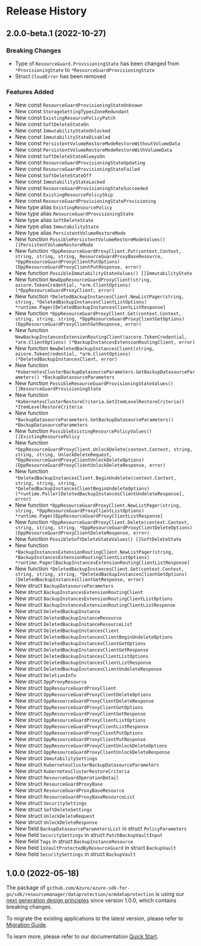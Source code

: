 # Release History

## 2.0.0-beta.1 (2022-10-27)
### Breaking Changes

- Type of `ResourceGuard.ProvisioningState` has been changed from `*ProvisioningState` to `*ResourceGuardProvisioningState`
- Struct `CloudError` has been removed

### Features Added

- New const `ResourceGuardProvisioningStateUnknown`
- New const `StorageSettingTypesZoneRedundant`
- New const `ExistingResourcePolicyPatch`
- New const `SoftDeleteStateOn`
- New const `ImmutabilityStateUnlocked`
- New const `ImmutabilityStateDisabled`
- New const `PersistentVolumeRestoreModeRestoreWithoutVolumeData`
- New const `PersistentVolumeRestoreModeRestoreWithVolumeData`
- New const `SoftDeleteStateAlwaysOn`
- New const `ResourceGuardProvisioningStateUpdating`
- New const `ResourceGuardProvisioningStateFailed`
- New const `SoftDeleteStateOff`
- New const `ImmutabilityStateLocked`
- New const `ResourceGuardProvisioningStateSucceeded`
- New const `ExistingResourcePolicySkip`
- New const `ResourceGuardProvisioningStateProvisioning`
- New type alias `ExistingResourcePolicy`
- New type alias `ResourceGuardProvisioningState`
- New type alias `SoftDeleteState`
- New type alias `ImmutabilityState`
- New type alias `PersistentVolumeRestoreMode`
- New function `PossiblePersistentVolumeRestoreModeValues() []PersistentVolumeRestoreMode`
- New function `*DppResourceGuardProxyClient.Put(context.Context, string, string, string, ResourceGuardProxyBaseResource, *DppResourceGuardProxyClientPutOptions) (DppResourceGuardProxyClientPutResponse, error)`
- New function `PossibleImmutabilityStateValues() []ImmutabilityState`
- New function `NewDppResourceGuardProxyClient(string, azcore.TokenCredential, *arm.ClientOptions) (*DppResourceGuardProxyClient, error)`
- New function `*DeletedBackupInstancesClient.NewListPager(string, string, *DeletedBackupInstancesClientListOptions) *runtime.Pager[DeletedBackupInstancesClientListResponse]`
- New function `*DppResourceGuardProxyClient.Get(context.Context, string, string, string, *DppResourceGuardProxyClientGetOptions) (DppResourceGuardProxyClientGetResponse, error)`
- New function `NewBackupInstancesExtensionRoutingClient(azcore.TokenCredential, *arm.ClientOptions) (*BackupInstancesExtensionRoutingClient, error)`
- New function `NewDeletedBackupInstancesClient(string, azcore.TokenCredential, *arm.ClientOptions) (*DeletedBackupInstancesClient, error)`
- New function `*KubernetesClusterBackupDatasourceParameters.GetBackupDatasourceParameters() *BackupDatasourceParameters`
- New function `PossibleResourceGuardProvisioningStateValues() []ResourceGuardProvisioningState`
- New function `*KubernetesClusterRestoreCriteria.GetItemLevelRestoreCriteria() *ItemLevelRestoreCriteria`
- New function `*BackupDatasourceParameters.GetBackupDatasourceParameters() *BackupDatasourceParameters`
- New function `PossibleExistingResourcePolicyValues() []ExistingResourcePolicy`
- New function `*DppResourceGuardProxyClient.UnlockDelete(context.Context, string, string, string, UnlockDeleteRequest, *DppResourceGuardProxyClientUnlockDeleteOptions) (DppResourceGuardProxyClientUnlockDeleteResponse, error)`
- New function `*DeletedBackupInstancesClient.BeginUndelete(context.Context, string, string, string, *DeletedBackupInstancesClientBeginUndeleteOptions) (*runtime.Poller[DeletedBackupInstancesClientUndeleteResponse], error)`
- New function `*DppResourceGuardProxyClient.NewListPager(string, string, *DppResourceGuardProxyClientListOptions) *runtime.Pager[DppResourceGuardProxyClientListResponse]`
- New function `*DppResourceGuardProxyClient.Delete(context.Context, string, string, string, *DppResourceGuardProxyClientDeleteOptions) (DppResourceGuardProxyClientDeleteResponse, error)`
- New function `PossibleSoftDeleteStateValues() []SoftDeleteState`
- New function `*BackupInstancesExtensionRoutingClient.NewListPager(string, *BackupInstancesExtensionRoutingClientListOptions) *runtime.Pager[BackupInstancesExtensionRoutingClientListResponse]`
- New function `*DeletedBackupInstancesClient.Get(context.Context, string, string, string, *DeletedBackupInstancesClientGetOptions) (DeletedBackupInstancesClientGetResponse, error)`
- New struct `BackupDatasourceParameters`
- New struct `BackupInstancesExtensionRoutingClient`
- New struct `BackupInstancesExtensionRoutingClientListOptions`
- New struct `BackupInstancesExtensionRoutingClientListResponse`
- New struct `DeletedBackupInstance`
- New struct `DeletedBackupInstanceResource`
- New struct `DeletedBackupInstanceResourceList`
- New struct `DeletedBackupInstancesClient`
- New struct `DeletedBackupInstancesClientBeginUndeleteOptions`
- New struct `DeletedBackupInstancesClientGetOptions`
- New struct `DeletedBackupInstancesClientGetResponse`
- New struct `DeletedBackupInstancesClientListOptions`
- New struct `DeletedBackupInstancesClientListResponse`
- New struct `DeletedBackupInstancesClientUndeleteResponse`
- New struct `DeletionInfo`
- New struct `DppProxyResource`
- New struct `DppResourceGuardProxyClient`
- New struct `DppResourceGuardProxyClientDeleteOptions`
- New struct `DppResourceGuardProxyClientDeleteResponse`
- New struct `DppResourceGuardProxyClientGetOptions`
- New struct `DppResourceGuardProxyClientGetResponse`
- New struct `DppResourceGuardProxyClientListOptions`
- New struct `DppResourceGuardProxyClientListResponse`
- New struct `DppResourceGuardProxyClientPutOptions`
- New struct `DppResourceGuardProxyClientPutResponse`
- New struct `DppResourceGuardProxyClientUnlockDeleteOptions`
- New struct `DppResourceGuardProxyClientUnlockDeleteResponse`
- New struct `ImmutabilitySettings`
- New struct `KubernetesClusterBackupDatasourceParameters`
- New struct `KubernetesClusterRestoreCriteria`
- New struct `ResourceGuardOperationDetail`
- New struct `ResourceGuardProxyBase`
- New struct `ResourceGuardProxyBaseResource`
- New struct `ResourceGuardProxyBaseResourceList`
- New struct `SecuritySettings`
- New struct `SoftDeleteSettings`
- New struct `UnlockDeleteRequest`
- New struct `UnlockDeleteResponse`
- New field `BackupDatasourceParametersList` in struct `PolicyParameters`
- New field `SecuritySettings` in struct `PatchBackupVaultInput`
- New field `Tags` in struct `BackupInstanceResource`
- New field `IsVaultProtectedByResourceGuard` in struct `BackupVault`
- New field `SecuritySettings` in struct `BackupVault`


## 1.0.0 (2022-05-18)

The package of `github.com/Azure/azure-sdk-for-go/sdk/resourcemanager/dataprotection/armdataprotection` is using our [next generation design principles](https://azure.github.io/azure-sdk/general_introduction.html) since version 1.0.0, which contains breaking changes.

To migrate the existing applications to the latest version, please refer to [Migration Guide](https://aka.ms/azsdk/go/mgmt/migration).

To learn more, please refer to our documentation [Quick Start](https://aka.ms/azsdk/go/mgmt).